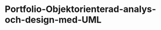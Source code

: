Portfolio-Objektorienterad-analys-och-design-med-UML
====================================================

